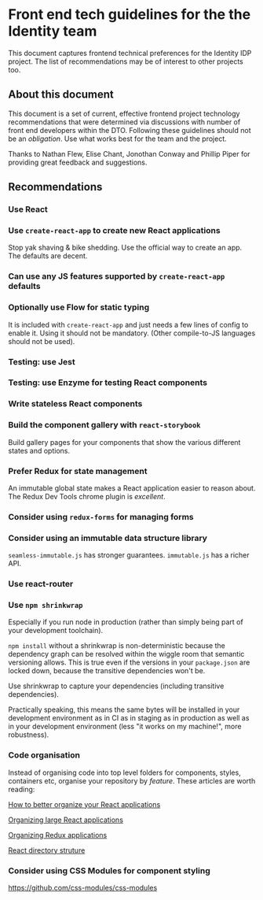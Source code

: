 # Front end tech guidelines for the the Identity team

This document captures frontend technical preferences for the Identity IDP
project. The list of recommendations may be of interest to other projects too.

## About this document

This document is a set of current, effective frontend project technology
recommendations that were determined via discussions with number of front end
developers within the DTO. Following these guidelines should not be an
_obligation_.  Use what works best for the team and the project.

Thanks to Nathan Flew, Elise Chant, Jonothan Conway and Phillip Piper for
providing great feedback and suggestions.

## Recommendations

### Use React

### Use `create-react-app` to create new React applications

Stop yak shaving & bike shedding. Use the official way to create an app. The
defaults are decent.

### Can use any JS features supported by `create-react-app` defaults

### Optionally use Flow for static typing

It is included with `create-react-app` and just needs a few lines of config to
enable it. Using it should not be mandatory. (Other compile-to-JS languages
should not be used).

### Testing: use Jest

### Testing: use Enzyme for testing React components

### Write stateless React components

### Build the component gallery with `react-storybook`

Build gallery pages for your components that show the various different states
and options.

### Prefer Redux for state management

An immutable global state makes a React application easier to reason about. The
Redux Dev Tools chrome plugin is *excellent*.

### Consider using `redux-forms` for managing forms

### Consider using an immutable data structure library

`seamless-immutable.js` has stronger guarantees. `immutable.js` has a richer API.

### Use react-router

### Use `npm shrinkwrap`

Especially if you run node in production (rather than simply being part of your
development toolchain).

`npm install` without a shrinkwrap is non-deterministic because the dependency
graph can be resolved within the wiggle room that semantic versioning allows.
This is true even if the versions in your `package.json` are locked down,
because the transitive dependencies won't be.

Use shrinkwrap to capture your dependencies (including transitive dependencies).

Practically speaking, this means the same bytes will be installed in your
development environment as in CI as in staging as in production as well as in
your development environment (less "it works on my machine!", more robustness).

### Code organisation

Instead of organising code into top level folders for components, styles,
containers etc, organise your repository by _feature_.  These articles are
worth reading:

[How to better organize your React applications](https://medium.com/@alexmngn/how-to-better-organize-your-react-applications-2fd3ea1920f1#.efx9fhmli)

[Organizing large React applications](http://engineering.kapost.com/2016/01/organizing-large-react-applications/)

[Organizing Redux applications](http://jaysoo.ca/2016/02/28/organizing-redux-application/)

[React directory struture](http://marmelab.com/blog/2015/12/17/react-directory-structure.html)

### Consider using CSS Modules for component styling

https://github.com/css-modules/css-modules

